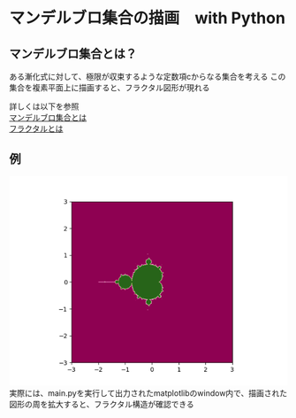 # マンデルブロ集合の描画　with Python

## マンデルブロ集合とは？
ある漸化式に対して、極限が収束するような定数項cからなる集合を考える
この集合を複素平面上に描画すると、フラクタル図形が現れる

詳しくは以下を参照\
[マンデルブロ集合とは](https://en.wikipedia.org/wiki/Mandelbrot_set)\
[フラクタルとは](https://en.wikipedia.org/wiki/Fractal)


## 例
![画像](./step1000.png)
実際には、main.pyを実行して出力されたmatplotlibのwindow内で、描画された図形の周を拡大すると、フラクタル構造が確認できる
